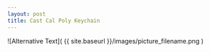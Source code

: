 ```yaml
---
layout: post
title: Cast Cal Poly Keychain
---
```


![Alternative Text]( {{ site.baseurl }}/images/picture_filename.png )
